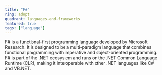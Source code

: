 ```yaml
---
title: "F#"
ring: adopt
quadrant: languages-and-frameworks 
featured: true
tags: ["language"]
--- 
```


F# is a functional-first programming language developed by Microsoft Research. It is designed to be a multi-paradigm language that combines functional programming with imperative and object-oriented programming. F# is part of the .NET ecosystem and runs on the .NET Common Language Runtime (CLR), making it interoperable with other .NET languages like C# and VB.NET.

